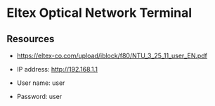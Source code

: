 # Eltex Optical Network Terminal

## Resources
- https://eltex-co.com/upload/iblock/f80/NTU_3_25_11_user_EN.pdf

- IP address: http://192.168.1.1
- User name: user
- Password: user
